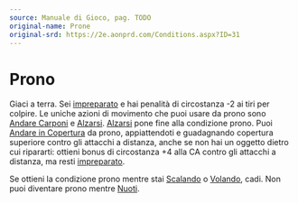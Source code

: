 ```yaml
---
source: Manuale di Gioco, pag. TODO
original-name: Prone
original-srd: https://2e.aonprd.com/Conditions.aspx?ID=31
---
```


# Prono

Giaci a terra. Sei [impreparato](/condizioni/impreparato) e hai penalità di
circostanza -2 ai tiri per colpire. Le uniche azioni di movimento che puoi usare
da prono sono [Andare Carponi](/azioni/andare-carponi) e
[Alzarsi](/azioni/alzarsi). [Alzarsi](/azioni/alzarsi) pone fine alla condizione
prono. Puoi [Andare in Copertura](/azioni/andare-in-copertura) da prono,
appiattendoti e guadagnando copertura superiore contro gli attacchi a distanza,
anche se non hai un oggetto dietro cui ripararti: ottieni bonus di circostanza
+4 alla CA contro gli attacchi a distanza, ma resti
[impreparato](/condizioni/impreparato).

Se ottieni la condizione prono mentre stai [Scalando](/azioni/scalare) o
[Volando](/azioni/volare), cadi. Non puoi diventare prono mentre
[Nuoti](/azioni/nuotare).
